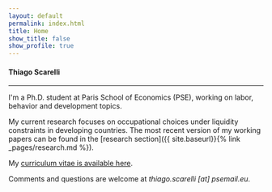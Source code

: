 ```yaml
---
layout: default
permalink: index.html
title: Home
show_title: false
show_profile: true
---
```


#### Thiago Scarelli

<hr>

I'm a Ph.D. student at Paris School of Economics (PSE), working on labor, behavior and development topics.

My current research focuses on occupational choices under liquidity constraints in developing countries. The most recent version of my working papers can be found in the [research section]({{ site.baseurl}}{% link _pages/research.md %}).

My [curriculum vitae is available here](../docs/thiago_scarelli_cv.pdf).

Comments and questions are welcome at <em>thiago.scarelli [at] psemail.eu</em>.

<!---
<br>

#### Updates

<hr>

<ul>
  {% for post in site.posts limit:3 %}
    <li>
      <a href="{{ post.url }}">{{ post.title }}</a>
    </li>
  {% endfor %}
</ul>


{% for post in site.posts limit:3 %}
{% include components/post-card.html %}
{% endfor %}
--->

